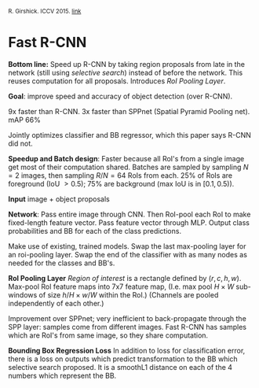 <small>R. Girshick. ICCV 2015. [link](https://www.cv-foundation.org/openaccess/content_iccv_2015/papers/Girshick_Fast_R-CNN_ICCV_2015_paper.pdf)
</small>
# Fast R-CNN

**Bottom line:** Speed up R-CNN by taking region proposals from late in the network (still using *selective search*) instead of before the network. This reuses computation for all proposals. Introduces *RoI Pooling Layer*.

**Goal**: improve speed and accuracy of object detection (over R-CNN).

9x faster than R-CNN. 3x faster than SPPnet (Spatial Pyramid Pooling net). mAP 66%

Jointly optimizes classifier and BB regressor, which this paper says R-CNN did not.

**Speedup and Batch design**:
Faster because all RoI's from a single image get most of their computation shared. Batches are sampled by sampling $N=2$ images, then sampling $R/N = 64$ RoIs from each. 25% of RoIs are foreground (IoU $> 0.5$); 75% are background (max IoU is in $[0.1,0.5)$).

**Input** image + object proposals

**Network**: Pass entire image through CNN. Then RoI-pool each RoI to make fixed-length feature vector. Pass feature vector through MLP. Output class probabilities and BB for each of the class predictions.

Make use of existing, trained models. Swap the last max-pooling layer for an roi-pooling layer. Swap the end of the classifier with as many nodes as needed for the classes and BB's.

**RoI Pooling Layer**
*Region of interest* is a rectangle defined by $(r,c,h,w)$. Max-pool RoI feature maps into 7x7 feature map, (I.e. max pool $H \times W$ sub-windows of size $h/H \times w/W$ within the RoI.) (Channels are pooled independently of each other.)

Improvement over SPPnet; very inefficient to back-propagate through the SPP layer: samples come from different images. Fast R-CNN has samples which are RoI's from same image, so they share computation.

**Bounding Box Regression Loss**
In addition to loss for classification error, there is a loss on outputs which predict transformation to the BB which selective search proposed. It is a smoothL1 distance on each of the 4 numbers which represent the BB.
<!--stackedit_data:
eyJoaXN0b3J5IjpbLTEzMjU2MTQ1ODNdfQ==
-->